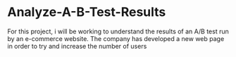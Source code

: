 # Analyze-A-B-Test-Results
For this project, i will be working to understand the results of an A/B test run by an e-commerce website. The company has developed a new web page in order to try and increase the number of users
